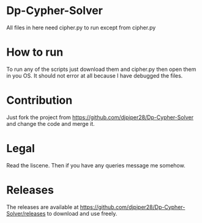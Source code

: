 # Dp-Cypher-Solver
All files in here need cipher.py to run except from cipher.py
# How to run
To run any of the scripts just download them and cipher.py then open them in you OS.
It should not error at all because I have debugged the files.
# Contribution
Just fork the project from https://github.com/djpiper28/Dp-Cypher-Solver and change the code and merge it.
# Legal
Read the liscene. Then if you have any queries message me somehow.
# Releases
The releases are available at https://github.com/djpiper28/Dp-Cypher-Solver/releases to download and use freely.
